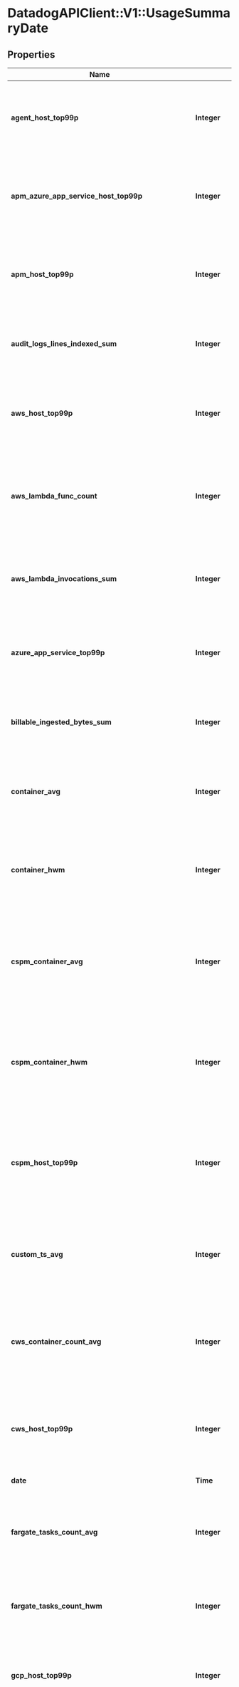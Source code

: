 # DatadogAPIClient::V1::UsageSummaryDate

## Properties

| Name | Type | Description | Notes |
| ---- | ---- | ----------- | ----- |
| **agent_host_top99p** | **Integer** | Shows the 99th percentile of all agent hosts over all hours in the current date for all organizations. | [optional] |
| **apm_azure_app_service_host_top99p** | **Integer** | Shows the 99th percentile of all Azure app services using APM over all hours in the current date all organizations. | [optional] |
| **apm_host_top99p** | **Integer** | Shows the 99th percentile of all distinct APM hosts over all hours in the current date for all organizations. | [optional] |
| **audit_logs_lines_indexed_sum** | **Integer** | Shows the sum of audit logs lines indexed over all hours in the current date for all organizations. | [optional] |
| **aws_host_top99p** | **Integer** | Shows the 99th percentile of all AWS hosts over all hours in the current date for all organizations. | [optional] |
| **aws_lambda_func_count** | **Integer** | Shows the average of the number of functions that executed 1 or more times each hour in the current date for all organizations. | [optional] |
| **aws_lambda_invocations_sum** | **Integer** | Shows the sum of all AWS Lambda invocations over all hours in the current date for all organizations. | [optional] |
| **azure_app_service_top99p** | **Integer** | Shows the 99th percentile of all Azure app services over all hours in the current date for all organizations. | [optional] |
| **billable_ingested_bytes_sum** | **Integer** | Shows the sum of all log bytes ingested over all hours in the current date for all organizations. | [optional] |
| **container_avg** | **Integer** | Shows the average of all distinct containers over all hours in the current date for all organizations. | [optional] |
| **container_hwm** | **Integer** | Shows the high-water mark of all distinct containers over all hours in the current date for all organizations. | [optional] |
| **cspm_container_avg** | **Integer** | Shows the average number of Cloud Security Posture Management containers over all hours in the current date for all organizations. | [optional] |
| **cspm_container_hwm** | **Integer** | Shows the high-water mark of Cloud Security Posture Management containers over all hours in the current date for all organizations. | [optional] |
| **cspm_host_top99p** | **Integer** | Shows the 99th percentile of all Cloud Security Posture Management hosts over all hours in the current date for all organizations. | [optional] |
| **custom_ts_avg** | **Integer** | Shows the average number of distinct custom metrics over all hours in the current date for all organizations. | [optional] |
| **cws_container_count_avg** | **Integer** | Shows the average of all distinct Cloud Workload Security containers over all hours in the current date for all organizations. | [optional] |
| **cws_host_top99p** | **Integer** | Shows the 99th percentile of all Cloud Workload Security hosts over all hours in the current date for all organizations. | [optional] |
| **date** | **Time** | The date for the usage. | [optional] |
| **fargate_tasks_count_avg** | **Integer** | Shows the high-watermark of all Fargate tasks over all hours in the current date for all organizations. | [optional] |
| **fargate_tasks_count_hwm** | **Integer** | Shows the average of all Fargate tasks over all hours in the current date for all organizations. | [optional] |
| **gcp_host_top99p** | **Integer** | Shows the 99th percentile of all GCP hosts over all hours in the current date for all organizations. | [optional] |
| **heroku_host_top99p** | **Integer** | Shows the 99th percentile of all Heroku dynos over all hours in the current date for all organizations. | [optional] |
| **incident_management_monthly_active_users_hwm** | **Integer** | Shows the high-water mark of incident management monthly active users over all hours in the current date for all organizations. | [optional] |
| **indexed_events_count_sum** | **Integer** | Shows the sum of all log events indexed over all hours in the current date for all organizations. | [optional] |
| **infra_host_top99p** | **Integer** | Shows the 99th percentile of all distinct infrastructure hosts over all hours in the current date for all organizations. | [optional] |
| **ingested_events_bytes_sum** | **Integer** | Shows the sum of all log bytes ingested over all hours in the current date for all organizations. | [optional] |
| **iot_device_sum** | **Integer** | Shows the sum of all IoT devices over all hours in the current date for all organizations. | [optional] |
| **iot_device_top99p** | **Integer** | Shows the 99th percentile of all IoT devices over all hours in the current date all organizations. | [optional] |
| **mobile_rum_session_count_android_sum** | **Integer** | Shows the sum of all mobile RUM Sessions on Android over all hours in the current date for all organizations. | [optional] |
| **mobile_rum_session_count_ios_sum** | **Integer** | Shows the sum of all mobile RUM Sessions on iOS over all hours in the current date for all organizations. | [optional] |
| **mobile_rum_session_count_sum** | **Integer** | Shows the sum of all mobile RUM Sessions over all hours in the current date for all organizations | [optional] |
| **netflow_indexed_events_count_sum** | **Integer** | Shows the sum of all Network flows indexed over all hours in the current date for all organizations. | [optional] |
| **npm_host_top99p** | **Integer** | Shows the 99th percentile of all distinct Networks hosts over all hours in the current date for all organizations. | [optional] |
| **opentelemetry_host_top99p** | **Integer** | Shows the 99th percentile of all hosts reported by the Datadog exporter for the OpenTelemetry Collector over all hours in the current date for all organizations. | [optional] |
| **orgs** | [**Array&lt;UsageSummaryDateOrg&gt;**](UsageSummaryDateOrg.md) | Organizations associated with a user. | [optional] |
| **profiling_host_top99p** | **Integer** | Shows the 99th percentile of all profiled hosts over all hours in the current date for all organizations. | [optional] |
| **rum_session_count_sum** | **Integer** | Shows the sum of all browser RUM Sessions over all hours in the current date for all organizations | [optional] |
| **rum_total_session_count_sum** | **Integer** | Shows the sum of RUM Sessions (browser and mobile) over all hours in the current date for all organizations. | [optional] |
| **synthetics_browser_check_calls_count_sum** | **Integer** | Shows the sum of all Synthetic browser tests over all hours in the current date for all organizations. | [optional] |
| **synthetics_check_calls_count_sum** | **Integer** | Shows the sum of all Synthetic API tests over all hours in the current date for all organizations. | [optional] |
| **trace_search_indexed_events_count_sum** | **Integer** | Shows the sum of all Indexed Spans indexed over all hours in the current date for all organizations. | [optional] |
| **twol_ingested_events_bytes_sum** | **Integer** | Shows the sum of all tracing without limits bytes ingested over all hours in the current date for all organizations. | [optional] |
| **vsphere_host_top99p** | **Integer** | Shows the 99th percentile of all vSphere hosts over all hours in the current date for all organizations. | [optional] |

## Example

```ruby
require 'datadog_api_client/v1'

instance = DatadogAPIClient::V1::UsageSummaryDate.new(
  agent_host_top99p: null,
  apm_azure_app_service_host_top99p: null,
  apm_host_top99p: null,
  audit_logs_lines_indexed_sum: null,
  aws_host_top99p: null,
  aws_lambda_func_count: null,
  aws_lambda_invocations_sum: null,
  azure_app_service_top99p: null,
  billable_ingested_bytes_sum: null,
  container_avg: null,
  container_hwm: null,
  cspm_container_avg: null,
  cspm_container_hwm: null,
  cspm_host_top99p: null,
  custom_ts_avg: null,
  cws_container_count_avg: null,
  cws_host_top99p: null,
  date: null,
  fargate_tasks_count_avg: null,
  fargate_tasks_count_hwm: null,
  gcp_host_top99p: null,
  heroku_host_top99p: null,
  incident_management_monthly_active_users_hwm: null,
  indexed_events_count_sum: null,
  infra_host_top99p: null,
  ingested_events_bytes_sum: null,
  iot_device_sum: null,
  iot_device_top99p: null,
  mobile_rum_session_count_android_sum: null,
  mobile_rum_session_count_ios_sum: null,
  mobile_rum_session_count_sum: null,
  netflow_indexed_events_count_sum: null,
  npm_host_top99p: null,
  opentelemetry_host_top99p: null,
  orgs: null,
  profiling_host_top99p: null,
  rum_session_count_sum: null,
  rum_total_session_count_sum: null,
  synthetics_browser_check_calls_count_sum: null,
  synthetics_check_calls_count_sum: null,
  trace_search_indexed_events_count_sum: null,
  twol_ingested_events_bytes_sum: null,
  vsphere_host_top99p: null
)
```

